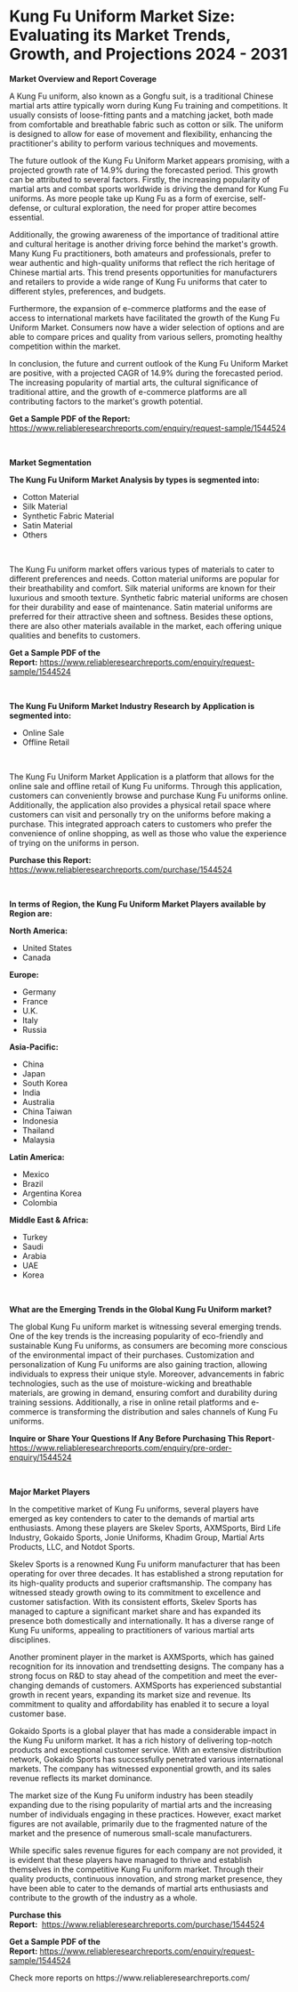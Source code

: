<p><h1>Kung Fu Uniform Market Size: Evaluating its Market Trends, Growth, and Projections 2024 - 2031</h1></p><p><strong>Market Overview and Report Coverage</strong></p>
<p><p>A Kung Fu uniform, also known as a Gongfu suit, is a traditional Chinese martial arts attire typically worn during Kung Fu training and competitions. It usually consists of loose-fitting pants and a matching jacket, both made from comfortable and breathable fabric such as cotton or silk. The uniform is designed to allow for ease of movement and flexibility, enhancing the practitioner's ability to perform various techniques and movements.</p><p>The future outlook of the Kung Fu Uniform Market appears promising, with a projected growth rate of 14.9% during the forecasted period. This growth can be attributed to several factors. Firstly, the increasing popularity of martial arts and combat sports worldwide is driving the demand for Kung Fu uniforms. As more people take up Kung Fu as a form of exercise, self-defense, or cultural exploration, the need for proper attire becomes essential.</p><p>Additionally, the growing awareness of the importance of traditional attire and cultural heritage is another driving force behind the market's growth. Many Kung Fu practitioners, both amateurs and professionals, prefer to wear authentic and high-quality uniforms that reflect the rich heritage of Chinese martial arts. This trend presents opportunities for manufacturers and retailers to provide a wide range of Kung Fu uniforms that cater to different styles, preferences, and budgets.</p><p>Furthermore, the expansion of e-commerce platforms and the ease of access to international markets have facilitated the growth of the Kung Fu Uniform Market. Consumers now have a wider selection of options and are able to compare prices and quality from various sellers, promoting healthy competition within the market.</p><p>In conclusion, the future and current outlook of the Kung Fu Uniform Market are positive, with a projected CAGR of 14.9% during the forecasted period. The increasing popularity of martial arts, the cultural significance of traditional attire, and the growth of e-commerce platforms are all contributing factors to the market's growth potential.</p></p>
<p><strong>Get a Sample PDF of the Report:</strong> <a href="https://www.reliableresearchreports.com/enquiry/request-sample/1544524">https://www.reliableresearchreports.com/enquiry/request-sample/1544524</a></p>
<p>&nbsp;</p>
<p><strong>Market Segmentation</strong></p>
<p><strong>The Kung Fu Uniform Market Analysis by types is segmented into:</strong></p>
<p><ul><li>Cotton Material</li><li>Silk Material</li><li>Synthetic Fabric Material</li><li>Satin Material</li><li>Others</li></ul></p>
<p>&nbsp;</p>
<p><p>The Kung Fu uniform market offers various types of materials to cater to different preferences and needs. Cotton material uniforms are popular for their breathability and comfort. Silk material uniforms are known for their luxurious and smooth texture. Synthetic fabric material uniforms are chosen for their durability and ease of maintenance. Satin material uniforms are preferred for their attractive sheen and softness. Besides these options, there are also other materials available in the market, each offering unique qualities and benefits to customers.</p></p>
<p><strong>Get a Sample PDF of the Report:</strong>&nbsp;<a href="https://www.reliableresearchreports.com/enquiry/request-sample/1544524">https://www.reliableresearchreports.com/enquiry/request-sample/1544524</a></p>
<p>&nbsp;</p>
<p><strong>The Kung Fu Uniform Market Industry Research by Application is segmented into:</strong></p>
<p><ul><li>Online Sale</li><li>Offline Retail</li></ul></p>
<p>&nbsp;</p>
<p><p>The Kung Fu Uniform Market Application is a platform that allows for the online sale and offline retail of Kung Fu uniforms. Through this application, customers can conveniently browse and purchase Kung Fu uniforms online. Additionally, the application also provides a physical retail space where customers can visit and personally try on the uniforms before making a purchase. This integrated approach caters to customers who prefer the convenience of online shopping, as well as those who value the experience of trying on the uniforms in person.</p></p>
<p><strong>Purchase this Report:</strong>&nbsp; <a href="https://www.reliableresearchreports.com/purchase/1544524">https://www.reliableresearchreports.com/purchase/1544524</a></p>
<p>&nbsp;</p>
<p><strong>In terms of Region, the Kung Fu Uniform Market Players available by Region are:</strong></p>
<p>
    <p> <strong> North America: </strong>
        <ul>
            <li>United States</li>
            <li>Canada</li>
        </ul>
        </p> 
    <p> <strong> Europe: </strong>
        <ul>
            <li>Germany</li>
            <li>France</li>
            <li>U.K.</li>
            <li>Italy</li>
            <li>Russia</li>
        </ul>
        </p> 
    <p> <strong> Asia-Pacific: </strong>
        <ul>
            <li>China</li>
            <li>Japan</li>
            <li>South Korea</li>
            <li>India</li>
            <li>Australia</li>
            <li>China Taiwan</li>
            <li>Indonesia</li>
            <li>Thailand</li>
            <li>Malaysia</li>
        </ul>
        </p> 
    <p> <strong> Latin America: </strong>
        <ul>
            <li>Mexico</li>
            <li>Brazil</li>
            <li>Argentina Korea</li>
            <li>Colombia</li>
        </ul>
        </p> 
    <p> <strong> Middle East & Africa: </strong>
        <ul>
            <li>Turkey</li>
            <li>Saudi</li>
            <li>Arabia</li>
            <li>UAE</li>
            <li>Korea</li>
        </ul>
    </p>
    </p>
<p>&nbsp;</p>
<p><strong>What are the Emerging Trends in the Global Kung Fu Uniform market?</strong></p>
<p><p>The global Kung Fu uniform market is witnessing several emerging trends. One of the key trends is the increasing popularity of eco-friendly and sustainable Kung Fu uniforms, as consumers are becoming more conscious of the environmental impact of their purchases. Customization and personalization of Kung Fu uniforms are also gaining traction, allowing individuals to express their unique style. Moreover, advancements in fabric technologies, such as the use of moisture-wicking and breathable materials, are growing in demand, ensuring comfort and durability during training sessions. Additionally, a rise in online retail platforms and e-commerce is transforming the distribution and sales channels of Kung Fu uniforms.</p></p>
<p><strong>Inquire or Share Your Questions If Any Before Purchasing This Report</strong>- <a href="https://www.reliableresearchreports.com/enquiry/pre-order-enquiry/1544524">https://www.reliableresearchreports.com/enquiry/pre-order-enquiry/1544524</a></p>
<p>&nbsp;</p>
<p><strong>Major Market Players</strong></p>
<p><p>In the competitive market of Kung Fu uniforms, several players have emerged as key contenders to cater to the demands of martial arts enthusiasts. Among these players are Skelev Sports, AXMSports, Bird Life Industry, Gokaido Sports, Jonie Uniforms, Khadim Group, Martial Arts Products, LLC, and Notdot Sports.</p><p>Skelev Sports is a renowned Kung Fu uniform manufacturer that has been operating for over three decades. It has established a strong reputation for its high-quality products and superior craftsmanship. The company has witnessed steady growth owing to its commitment to excellence and customer satisfaction. With its consistent efforts, Skelev Sports has managed to capture a significant market share and has expanded its presence both domestically and internationally. It has a diverse range of Kung Fu uniforms, appealing to practitioners of various martial arts disciplines.</p><p>Another prominent player in the market is AXMSports, which has gained recognition for its innovation and trendsetting designs. The company has a strong focus on R&D to stay ahead of the competition and meet the ever-changing demands of customers. AXMSports has experienced substantial growth in recent years, expanding its market size and revenue. Its commitment to quality and affordability has enabled it to secure a loyal customer base.</p><p>Gokaido Sports is a global player that has made a considerable impact in the Kung Fu uniform market. It has a rich history of delivering top-notch products and exceptional customer service. With an extensive distribution network, Gokaido Sports has successfully penetrated various international markets. The company has witnessed exponential growth, and its sales revenue reflects its market dominance.</p><p>The market size of the Kung Fu uniform industry has been steadily expanding due to the rising popularity of martial arts and the increasing number of individuals engaging in these practices. However, exact market figures are not available, primarily due to the fragmented nature of the market and the presence of numerous small-scale manufacturers.</p><p>While specific sales revenue figures for each company are not provided, it is evident that these players have managed to thrive and establish themselves in the competitive Kung Fu uniform market. Through their quality products, continuous innovation, and strong market presence, they have been able to cater to the demands of martial arts enthusiasts and contribute to the growth of the industry as a whole.</p></p>
<p><strong>Purchase this Report:</strong>&nbsp;&nbsp;<a href="https://www.reliableresearchreports.com/purchase/1544524">https://www.reliableresearchreports.com/purchase/1544524</a></p>
<p></p>
<p><strong>Get a Sample PDF of the Report:</strong>&nbsp;<a href="https://www.reliableresearchreports.com/enquiry/request-sample/1544524">https://www.reliableresearchreports.com/enquiry/request-sample/1544524</a></p>
<p>Check more reports on https://www.reliableresearchreports.com/</p>